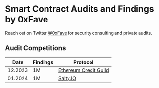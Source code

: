 # Smart Contract Audits and Findings by 0xFave
Reach out on Twitter [@0xFave](https://twitter.com/0xFave) for security consulting and private audits.

## Audit Competitions

| Date    | Findings                   | Protocol                                            | 
|---------|----------------------------|-----------------------------------------------------|
| 12.2023 | 1M      | [Ethereum Credit Guild](https://github.com/NicolaMirchev/audits/blob/main/contests/codehawks/morpheusAi.md)     | 
| 01.2024 | 1M      | [Salty.IO](https://github.com/NicolaMirchev/audits/blob/main/contests/codehawks/morpheusAi.md)     | 
